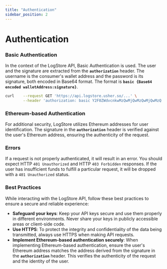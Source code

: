 ```yaml
---
title: "Authentication"
sidebar_position: 2
---
```


# Authentication

### Basic Authentication

In the context of the LogStore API, Basic Authentication is used. The user and the signature are extracted from the **`authorization`** header. The username is the consumer's wallet address and the password is its signature, both encoded in Base64 format. The format is **`basic {Base64 encoded walletAddress:signature}`**.

```sh title="cURL Example"
curl 	--request GET 'https://api.logstore.usher.so/...' \
		--header 'authorization: basic Y2F0ZWdvcnkwMzQwMjQwMzQwMjQwMzQ'
```

### Ethereum-based Authentication

For additional security, LogStore utilizes Ethereum addresses for user identification. The signature in the **`authorization`** header is verified against the user's Ethereum address, ensuring the authenticity of the request.

### Errors

If a request is not properly authenticated, it will result in an error. You should expect HTTP `401 Unauthorized` and HTTP `403 Forbidden` responses. If the user has insufficient funds to fulfill a particular request, it will be dropped with a `401 Unauthorized` status.

### Best Practices

While interacting with the LogStore API, follow these best practices to ensure a secure and reliable experience:

- **Safeguard your keys**: Keep your API keys secure and use them properly in different environments. Never share your keys in publicly accessible areas or client-side code.
- **Use HTTPS**: To protect the integrity and confidentiality of the data being transmitted, always use HTTPS when making API requests.
- **Implement Ethereum-based authentication securely**: When implementing Ethereum-based authentication, ensure the user's Ethereum address matches the address derived from the signature in the **`authorization`** header. This verifies the authenticity of the request and the identity of the user.
